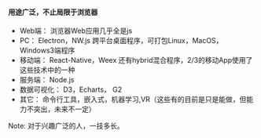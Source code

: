 #### 用途广泛，不止局限于浏览器
* Web端： 浏览器Web应用几乎全是js
* PC： Electron，NW.js 跨平台桌面程序，可打包Linux，MacOS，Windows3端程序
* 移动端： React-Native，Weex 还有hybrid混合程序，2/3的移动App使用了这些技术中的一种
* 服务端： Node.js
* 数据可视化： D3，Echarts， G2 
* 其它： 命令行工具，嵌入式，机器学习,VR（这些有的目前是只是能做，但能力不突出，未来不一定）

Note:
对于兴趣广泛的人，一技多长。
